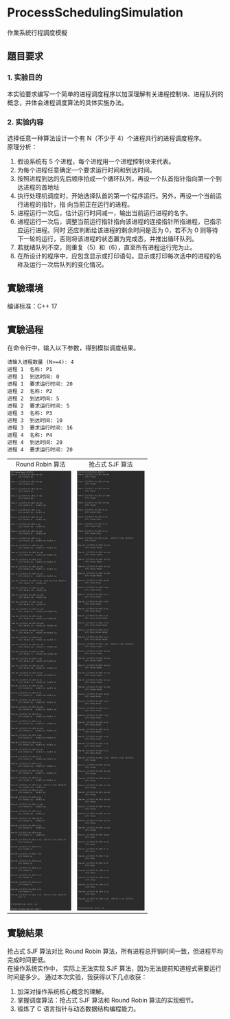 # ProcessSchedulingSimulation
作業系統行程調度模擬

## 題目要求
### 1.	实验目的
 本实验要求编写一个简单的进程调度程序以加深理解有关进程控制块、进程队列的概念，并体会进程调度算法的具体实施办法。  

### 2.	实验内容
选择任意一种算法设计一个有 N（不少于 4）个进程共行的进程调度程序。  
原理分析：  
1. 假设系统有 5 个进程，每个进程用一个进程控制块来代表。  
2. 为每个进程任意确定一个要求运行时间和到达时间。  
3. 按照进程到达的先后顺序拍成一个循环队列，再设一个队首指针指向第一个到达进程的首地址  
4. 执行处理机调度时，开始选择队首的第一个程序运行。另外，再设一个当前运行进程的指针，指 向当前正在运行的进程。  
5. 进程运行一次后，估计运行时间减一，输出当前运行进程的名字。  
6. 进程运行一次后，调整当前运行指针指向该进程的连接指针所指进程，已指示应运行进程。同时 还应判断给该进程的剩余时间是否为 0，若不为 0 则等待下一轮的运行，否则将该进程的状态置为完成态，并推出循环队列。
7. 若就绪队列不空，则重复（5）和（6），直至所有进程运行完为止。  
8. 在所设计的程序中，应包含显示或打印语句。显示或打印每次选中的进程的名称及运行一次后队列的变化情况。  
## 實驗環境
 编译标准：C++ 17  

## 實驗過程
 在命令行中，输入以下参数，得到模拟调度结果。   
```
请输入进程数量 (N>=4): 4
进程 1  名称: P1
进程 1  到达时间: 0
进程 1  要求运行时间: 20
进程 2  名称: P2
进程 2  到达时间: 5
进程 2  要求运行时间: 5
进程 3  名称: P3
进程 3  到达时间: 10
进程 3  要求运行时间: 16
进程 4  名称: P4
进程 4  到达时间: 20
进程 4  要求运行时间: 20
```
<table >
  <tr>
    <td align="center">Round Robin 算法</td>
    <td align="center">抢占式 SJF 算法</td>
  </tr>
<tr>
  <td><img width="100%" alt="image" src="https://raw.githubusercontent.com/Jaxx9527/ProcessSchedulingSimulation/refs/heads/main/9zGnuPNRBw.png" />
</td>
  <td><img width="100%" alt="image" src="https://raw.githubusercontent.com/Jaxx9527/ProcessSchedulingSimulation/refs/heads/main/AGvbBXCo8f.png" />
</td>
</tr>
</table>

## 實驗結果
抢占式 SJF 算法对比 Round  Robin 算法，所有进程总开销时间一致，但进程平均完成时间更低。  
在操作系统实作中， 实际上无法实现 SJF 算法，因为无法提前知道程式需要运行时间是多少。
通过本次实验，我获得以下几点收获：  
1. 加深对操作系统核心概念的理解。  
2. 掌握调度算法：抢占式 SJF 算法和 Round Robin 算法的实现细节。  
3. 锻炼了 C 语言指针与动态数据结构编程能力。  

